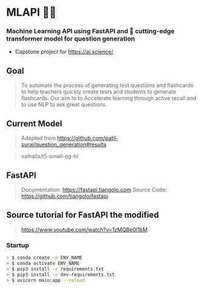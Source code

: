 # MLAPI 🚀🚀
### Machine Learning API using FastAPI and 🤗 cutting-edge transformer model for question generation

- Capstone project for https://ai.science/

## Goal
>To automate the process of generating test questions and flashcards to help teachers quickly create tests and students to generate flashcards. Our aim to to Accelerate learning through active recall and to use NLP to ask great questions.

## Current Model
> Adapted from https://github.com/patil-suraj/question_generation#results

> valhalla/t5-small-qg-hl

## FastAPI
> Documentation: https://fastapi.tiangolo.com
> Source Code: https://github.com/tiangolo/fastapi

## Source tutorial for FastAPI the modified 
> https://www.youtube.com/watch?v=1zMQBe0l1bM
> 
### Startup
```bash
> $ conda create -n ENV_NAME
> $ conda activate ENV_NAME
> $ pip3 install -r requirements.txt
> $ pip3 install -r dev-requirements.txt
> $ uvicorn main:app --reload
```

